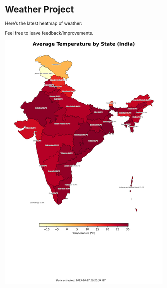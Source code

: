# Weather Project

Here’s the latest heatmap of weather:

Feel free to leave feedback/improvements.

![India Heatmap](docs/assets/india_heatmap.png?v=FEFA1C)
